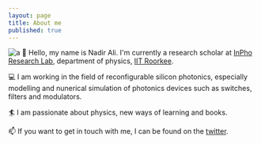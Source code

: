 ```yaml
---
layout: page
title: About me
published: true
---
```

![a](/assets/img/avatar1.png)
:wave: Hello, my name is Nadir Ali. I'm currently a research scholar at [InPho Research Lab](https://inpholab.in/), department of physics, [IIT Roorkee](https://www.iitr.ac.in/). 

:computer: I am working in the field of reconfigurable silicon photonics, especially modelling and nunerical simulation of photonics devices such as switches, filters and modulators. 

:surfer: I am passionate about physics, new ways of learning and books.

:mailbox: If you want to get in touch with me, I can be found on the [twitter](https://twitter.com/iam_nadirali).
